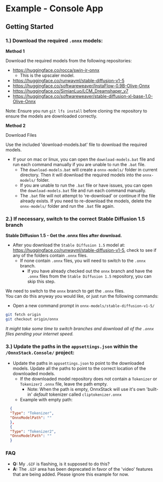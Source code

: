 # Example - Console App

## Getting Started

### 1.) Download the required `.onnx` models:

**Method 1**

  Download the required models from the following repositories:

  * https://huggingface.co/rocca/swin-ir-onnx
    * This is the upscaler model.
  * https://huggingface.co/runwayml/stable-diffusion-v1-5
  * https://huggingface.co/softwareweaver/InstaFlow-0.9B-Olive-Onnx
  * https://huggingface.co/SimianLuo/LCM_Dreamshaper_v7
  * https://huggingface.co/softwareweaver/stable-diffusion-xl-base-1.0-Olive-Onnx


 Note: Ensure you run ```git lfs install``` before cloning the repository to ensure the models are downloaded correctly.



 

 

**Method 2**

 Download Files

Use the included 'download-models.bat' file to download the required models.
* If your on mac or linux, you can open the `download-models.bat` file and run each command manually if you are unable to run the `.bat` file.
  * The `download-models.bat` will create a `onnx-models/` folder in current directory. Then it will download the required models into the `onnx-models/` folder.
  * If you are unable to run the `.bat` file or have issues, you can open the `download-models.bat` file and run each command manually.
  * The `.bat` file will not attempt to 're-download' or continue if the file already exists. If you need to re-download the models, delete the `onnx-models/` folder and run the `.bat` file again.


### 2.) If necessary, switch to the correct Stable Diffusion 1.5 branch

**Stable Diffusion 1.5 - Get the .onnx files after download.**

* After you download the `Stable Diffusion 1.5` model at: https://huggingface.co/runwayml/stable-diffusion-v1-5, check to see if any of the folders contain `.onnx` files.
  * If none contain `.onnx` files, you will need to switch to the `.onnx` branch.
    * If you have already checked out the `onnx` branch and have the `.onnx` files from the `Stable Diffusion 1.5` repository, you can skip this step.


We need to switch to the `onnx` branch to get the `.onnx` files.  
You can do this anyway you would like, or just run the following commands:
* Open a new command prompt in `onnx-models/stable-diffusion-v1-5/`
```bash
git fetch origin
git checkout origin/onnx
```
_It might take some time to switch branches and download all of the `.onnx` files pending your internet speed._
 


### 3.) Update the paths in the `appsettings.json` within the `/OnnxStack.Console/` project:


* Update the paths in `appsettings.json` to point to the downloaded models.  Update all the paths to point to the correct location of the downloaded models.
  * If the downloaded model repository does not contain a `Tokenizer` or `Tokenizer2` `.onnx` file, leave the path empty. 
    * Note: When the path is empty, OnnxStack will use it's own 'built-in' _default_ tokenizer called `cliptokenizer.onnx`
  * Example with empty path:
```json    
  {
  "Type": "Tokenizer",
  "OnnxModelPath": ""
  },
  {
  "Type": "Tokenizer2",
  "OnnxModelPath": ""
  }
```


### FAQ

* **Q:** My `.GIF` is flashing, is it supposed to do this?
* **A:** The `.GIF` area has been deprecated in favor of the 'video' features that are being added.  Please ignore this example for now.


 